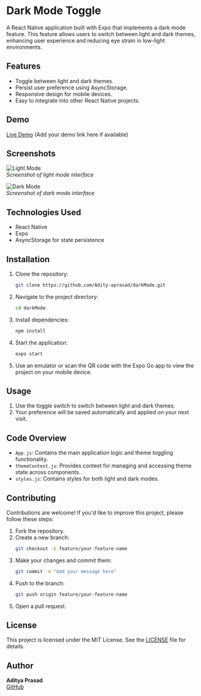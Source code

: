 # Dark Mode Toggle

A React Native application built with Expo that implements a dark mode feature. This feature allows users to switch between light and dark themes, enhancing user experience and reducing eye strain in low-light environments.

## Features

- Toggle between light and dark themes.
- Persist user preference using AsyncStorage.
- Responsive design for mobile devices.
- Easy to integrate into other React Native projects.

## Demo

[Live Demo](#) (Add your demo link here if available)

## Screenshots

![Light Mode](#)  
*Screenshot of light mode interface*

![Dark Mode](#)  
*Screenshot of dark mode interface*

## Technologies Used

- React Native
- Expo
- AsyncStorage for state persistence

## Installation

1. Clone the repository:
   ```bash
   git clone https://github.com/Adity-aprasad/darkMode.git
   ```

2. Navigate to the project directory:
   ```bash
   cd darkMode
   ```

3. Install dependencies:
   ```bash
   npm install
   ```

4. Start the application:
   ```bash
   expo start
   ```

5. Use an emulator or scan the QR code with the Expo Go app to view the project on your mobile device.

## Usage

1. Use the toggle switch to switch between light and dark themes.
2. Your preference will be saved automatically and applied on your next visit.

## Code Overview

- `App.js`: Contains the main application logic and theme toggling functionality.
- `themeContext.js`: Provides context for managing and accessing theme state across components.
- `styles.js`: Contains styles for both light and dark modes.

## Contributing

Contributions are welcome! If you'd like to improve this project, please follow these steps:

1. Fork the repository.
2. Create a new branch:
   ```bash
   git checkout -b feature/your-feature-name
   ```
3. Make your changes and commit them:
   ```bash
   git commit -m "Add your message here"
   ```
4. Push to the branch:
   ```bash
   git push origin feature/your-feature-name
   ```
5. Open a pull request.

## License

This project is licensed under the MIT License. See the [LICENSE](LICENSE) file for details.

## Author

**Aditya Prasad**  
[GitHub](https://github.com/Adity-aprasad)
